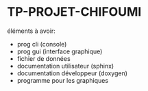 # TP-PROJET-CHIFOUMI

éléments à avoir:
- prog cli (console)
- prog gui (interface graphique)
- fichier de données
- documentation utilisateur (sphinx)
- documentation développeur (doxygen)
- programme pour les graphiques